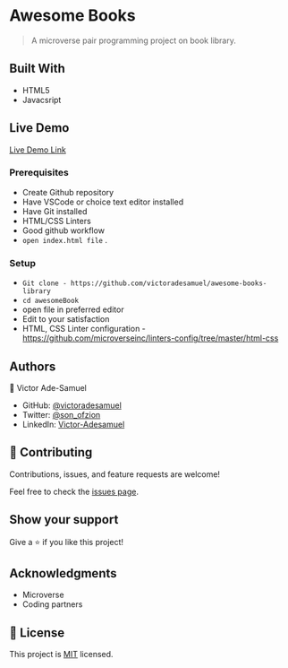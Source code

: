# Awesome Books
> A microverse pair programming project on book library.


## Built With

- HTML5
- Javacsript


## Live Demo 

[Live Demo Link](https://victoradesamuel.github.io/awesome-books-library/)



### Prerequisites
- Create Github repository
- Have VSCode or choice text editor installed
- Have Git installed
- HTML/CSS Linters
- Good github workflow
- `open index.html file` .
### Setup
- `Git clone - https://github.com/victoradesamuel/awesome-books-library`
- `cd awesomeBook`
- open file in preferred editor
- Edit to your satisfaction
- HTML, CSS Linter configuration - https://github.com/microverseinc/linters-config/tree/master/html-css


## Authors
👤 Victor Ade-Samuel

- GitHub: [@victoradesamuel](https://github.com/victoradesamuel)
- Twitter: [@son_ofzion](https://twitter.com/son_ofzion)
- LinkedIn: [Victor-Adesamuel](https://linkedin.com/in/sonofzion)



## 🤝 Contributing

Contributions, issues, and feature requests are welcome!

Feel free to check the [issues page](../../issues/).

## Show your support

Give a ⭐️ if you like this project!

## Acknowledgments

- Microverse
- Coding partners

## 📝 License

This project is [MIT](./MIT.md) licensed.
